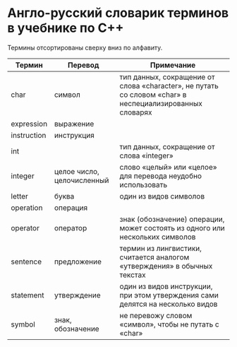 # Англо-русский словарик терминов в учебнике по C++

Термины отсортированы сверху вниз по алфавиту.

| Термин | Перевод | Примечание |
| --- | --- | --- |
| char | символ | тип данных, сокращение от слова «character», не путать со словом «char» в неспециализированных словарях |
| expression | выражение | |
| instruction | инструкция | |
| int |  | тип данных, сокращение от слова «integer» |
| integer | целое число, целочисленный | слово «целый» или «целое» для перевода неудобно использовать |
| letter | буква | один из видов символов |
| operation | операция |  |
| operator | оператор | знак (обозначение) операции, может состоять из одного или нескольких символов |
| sentence | предложение | термин из лингвистики, считается аналогом «утверждения» в обычных текстах |
| statement | утверждение | один из видов инструкции, при этом утверждения сами делятся на несколько видов |
| symbol | знак, обозначение | не перевожу словом «символ», чтобы не путать с «char» |
